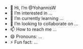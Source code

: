 - 👋 Hi, I’m @YohannisW
- 👀 I’m interested in ...
- 🌱 I’m currently learning ...
- 💞️ I’m looking to collaborate on ...
- 📫 How to reach me ...
- 😄 Pronouns: ...
- ⚡ Fun fact: ...

<!---
YohannisW/YohannisW is a ✨ special ✨ repository because its `README.md` (this file) appears on your GitHub profile.
You can click the Preview link to take a look at your changes.
--->
